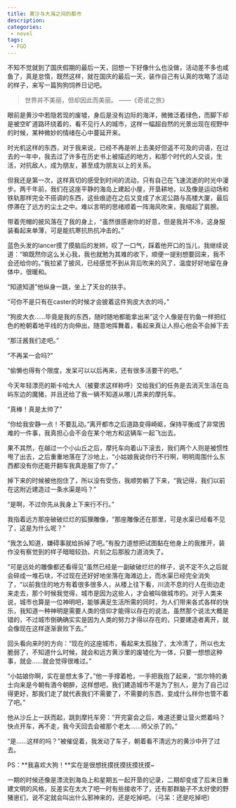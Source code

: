 ```yaml
---
title: 黄沙与大海之间的都市
description:
categories:
 - novel
tags:
 - FGO
---
```


不知不觉就到了国庆假期的最后一天，回想一下好像什么也没做，活动差不多也咸鱼了，真是怠惰，既然这样，就在国庆的最后一天，装作自己有认真的攻略了活动的样子，来写一篇狗狗饲养日记吧。

<!-- more -->

> 世界并不美丽，但却因此而美丽。   ——《奇诺之旅》

眼前是黄沙中若隐若现的废墟，身后是没有边际的海洋，微微泛着绿色，而脚下却是被空旷道路环绕着的，看不见行人的城市，这样一幅超自然的光景出现在视野中的时候，某种微妙的情绪在心中蔓延开来。

时光机这样的东西，对于我来说，已经不再是听上去美好但遥不可及的词语，在过去的一年中，我去过了许多在历史书上被描述的地方，和那个时代的人交谈，生活，对抗敌人，成为朋友，甚至成为朋友以上的关系。

但我还是第一次，这样真切的感受到时间的流动，只有自己在飞速流逝的时光中漫步。两千年前，我们在这座平静的海岛上建起小屋，开垦耕地，以及像是运动场和铁轨那样完全不搭调的东西，这些痕迹在之后又变成了水泥公路与高楼大厦，最后停滞在了远方的尘土之中。难以言明的思绪顺着一阵海风吹来，我缩起了肩膀。

带着兜帽的披风落在了我的身上，“虽然很感谢你的好意，但是我并不冷，这身服装看起来单薄，可是能抗寒抗热抗冲击的。”

蓝色头发的lancer摸了摸脑后的发辫，叹了一口气，踩着他开口的当儿，我继续说道：“嘛既然你这么关心我，我也就勉为其难的收下，顺便一提别想要回来，我不会还给你的。”我拉紧了披风，已经感觉不到从背后吹来的风了，温度好好地留在身体中，很暖和。

“知道知道”他纵身一跳，坐上了天台的扶手。

“可你不是只有在caster的时候才会披着这件狗皮大衣的吗，”

“狗皮大衣……毕竟是我的东西，随时随地都能拿出来”这个人像是在钓鱼一样把红色的枪朝着地平线的方向伸出，随意地挥舞着，看起来真让人担心他会不会掉下去

“那汪酱我们走吧。”

“不再呆一会吗?”

“偷懒也得有个限度，发呆可以以后再来，还有很多活要干的吧。”

今天年轻漂亮的斯卡哈大人（被要求这样称呼）交给我们的任务是去消灭生活在岛屿东边的魔猪，并且还给了我一辆不知道从哪儿弄来的摩托车。

“真棒！真是太帅了”

“你给我安静一点！不要乱动。”离开都市之后道路变得崎岖，保持平衡成了非常困难的一件事，我真担心会不会在某个地方和这辆车一起飞出去。

果不其然，在越过一个小山丘之后，摩托车向着山下滚去，我们两个人则是被惯性甩了出去，之后重重地落在了沙地上，“小姑娘我说你行不行啊，明明周围什么东西都没有你还能开翻车我真是服了你了。”

掉下来的时候被他抱住了，所以没有受伤，我顺势躺了下来，“我记得，我们以前在这附近建造过一条水渠是吗？”

“是啊，不过你先从我身上下来行不行。”

我指着远方那座破破烂烂的狐狸雕像，“那座雕像还在那里，可是水渠已经看不见了，这是为什么呢？”

“我怎么知道，嫌碍事就给拆掉了吧。”有股力道想把试图黏在他身上的我推开，装作没有察觉到的样子暗暗较劲，片刻之后那股力道消失了。

“可是远处的雕像都还看得见”虽然已经是一副破破烂烂的样子，说不定不久之后就会碎成一堆石块，不过现在还好好地坐落在海滩边上，而水渠已经完全消失了，“以前我住的地方有着很多很多人，从楼上往下看，川流不息的行人在街边走来走去，那个时候我觉得，城市是因为这些人，才会被叫做城市的。对于人类来说，城市也算是一位神明吧，能够满足生活所需的同时，为人们带来各式各样的快乐，我知道一种神明是需要人类的信仰才能得以存在的说法，虽然那个说法大概是错的，不过城市倒确确实实是因为人类的努力才得以存在的，只要建造者离开，就会像现在这样逐渐衰败下去。”

回头看向来时的方向：“现在的这座城市，看起来太孤独了，太冷清了，所以也太脆弱了，不知道什么时候，就会和远方黄沙里的废墟化为一体，只要一想想这种事，就会……就会觉得很难过。”

“小姑娘你啊，实在是想太多了。”他一手撑着枪，一手把我抱了起来，“凯尔特的勇士向来是今朝有酒今朝醉，这样想吧，我们建造城市不是为了别人，是为了自己过得更好，那我们走了就代表我们不需要了，不需要的东西，变成什么样你也管不着了吧。”

他从沙丘上一跃而起，跳到摩托车旁：“开完宴会之后，难道还要让营火燃着吗？快点开车，再不走，我今天回去会被那个老太……师父杀了的。”

“是……这样的吗？”被催促着，我发动了车子，朝着看不清远方的黄沙中开了过去。

PS：**我喜欢大狗！**实在是很想抚摸抚摸抚摸抚摸~

一期的时候还像是漂流到海岛上和星期五一起开垦的记录，二期却变成了后末日重建文明的风格，反差实在太大了吧一时有些接收不了，还有那群脑子不太好使的野猪崽们，说不定就会叫出什么邪神来的，还是吃掉吧。（弓呆：还是吃掉吧）